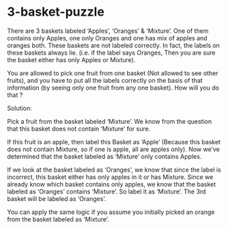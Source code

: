 # 3-basket-puzzle

There are 3 baskets labeled ‘Apples’, ‘Oranges’ & ‘Mixture’. One of them contains only Apples, one only Oranges and  one has mix of apples and oranges both.
These baskets are not labeled correctly. In fact, the labels on these baskets always lie. (i.e. if the label says Oranges, Then you are sure the basket either has only Apples or Mixture).

You are allowed to pick one fruit from one basket (Not allowed to see other fruits), and you have to put all the labels correctly on the basis of that information (by seeing only one fruit from any one basket).
How will you do that ?

Solution:

Pick a fruit from the basket labeled ‘Mixture’. We know from the question that this basket does not contain ‘Mixture’ for sure.

If this fruit is an apple, then label this Basket as ‘Apple’ (Because this basket does not contain Mixture, so if one is apple, all are apples only). Now we’ve determined that the basket labeled as ‘Mixture’ only contains Apples.

If we look at the basket labeled as ‘Oranges’, we know that since the label is incorrect, this basket either has only apples in it or has Mixture. Since we already know which basket contains only apples, we know that the basket labeled as ‘Oranges’ contains ‘Mixture’. So label it as ‘Mixture’. The 3rd basket will be labeled as ‘Oranges’.

You can apply the same logic if you assume you initially picked an orange from the basket labeled as ‘Mixture’.
